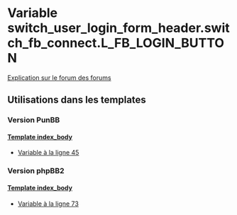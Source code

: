 # Variable switch_user_login_form_header.switch_fb_connect.L_FB_LOGIN_BUTTON
[Explication sur le forum des forums](http://forum.forumactif.com/t294113-listing-des-variables#switch_user_login_form_header.switch_fb_connect.L_FB_LOGIN_BUTTON)

## Utilisations dans les templates

### Version PunBB

#### [Template index_body](punbb/index_body.md)
* [Variable à la ligne 45](../punbb/index_body.tpl#L45)

### Version phpBB2

#### [Template index_body](subsilver/index_body.md)
* [Variable à la ligne 73](../subsilver/index_body.tpl#L73)